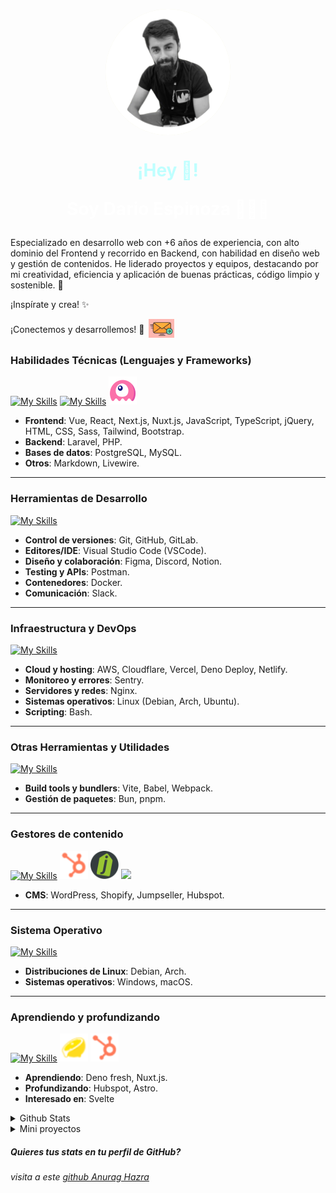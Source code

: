 <!-- <p align="center">
  Visitor count<br>
  <img src="https://profile-counter.glitch.me/itgoyo/count.svg" />
</p> -->
<p align="center" width="300">
    <a href="https://www.linkedin.com/in/darioesp/">
        <img 
            align="center" 
            width="200" 
            src="./public/7D-Pd3W8_400-400-rounded.png" 
            onerror="this.onerror=null; this.src='./public/7D-Pd3W8_400-400.png'" 
            style="transition: all 0.3s; cursor: pointer;border-radius: 50%;background-color: #F5F5DC;"
            onmouseover="this.style.transform='scale(.99)';this.src='./public/7D-Pd3W8_400-400.jpg'"
            onmouseout="this.style.transform='scale(1)';this.src='./public/7D-Pd3W8_400-400-rounded.png'"
            alt="Profile picture"
        />
    </a>
    <h1 align="center" style="color:#bfffff">
        ¡Hey 👋!<br/>
        <p style="color:#fff">Soy Dario Espinoza 👨🏻‍💻</p>
    </h1>
</p>
<p>
Especializado en desarrollo web con +<!-- experience-years -->6<!-- /experience-years --> años de experiencia, con alto dominio del Frontend y recorrido en Backend, con habilidad en diseño web y gestión de contenidos. He liderado proyectos y equipos, destacando por mi creatividad, eficiencia y aplicación de buenas prácticas, código limpio y sostenible. 🚀

¡Inspírate y crea! ✨ 

<p style="display: flex; column-gap: 6px; align-items: center;">
    ¡Conectemos y desarrollemos! 🤝 
    <a href="mailto:dario.espinoza.dev@gmail.com">
      <img src="./public/email-me.jpg" height="30" />
    </a>
</p>

### Habilidades Técnicas (Lenguajes y Frameworks)
[![My Skills](https://skillicons.dev/icons?i=astro,vue,react,next,nuxtjs,typescript,js,jquery,laravel,php)](#)
[![My Skills](https://skillicons.dev/icons?i=html,css,sass,tailwind,bootstrap,postgres,mysql,markdown)](#)
<a href="#"><img src="./public/livewire.png" height="45" /></a>

- **Frontend**: Vue, React, Next.js, Nuxt.js, JavaScript, TypeScript, jQuery, HTML, CSS, Sass, Tailwind, Bootstrap.
- **Backend**: Laravel, PHP.
- **Bases de datos**: PostgreSQL, MySQL.
- **Otros**: Markdown, Livewire.

---

### Herramientas de Desarrollo
[![My Skills](https://skillicons.dev/icons?i=github,gitlab,git,vscode,postman,figma,discord,notion,docker,slack)](#)

- **Control de versiones**: Git, GitHub, GitLab.
- **Editores/IDE**: Visual Studio Code (VSCode).
- **Diseño y colaboración**: Figma, Discord, Notion.
- **Testing y APIs**: Postman.
- **Contenedores**: Docker.
- **Comunicación**: Slack.

---

### Infraestructura y DevOps
[![My Skills](https://skillicons.dev/icons?i=aws,cloudflare,vercel,deno,netlify,sentry,nginx,linux,debian,ubuntu,bash)](#)

- **Cloud y hosting**: AWS, Cloudflare, Vercel, Deno Deploy, Netlify.
- **Monitoreo y errores**: Sentry.
- **Servidores y redes**: Nginx.
- **Sistemas operativos**: Linux (Debian, Arch, Ubuntu).
- **Scripting**: Bash.

---

### Otras Herramientas y Utilidades
[![My Skills](https://skillicons.dev/icons?i=vite,pnpm,bun,babel,webpack,volta)](#)

- **Build tools y bundlers**: Vite, Babel, Webpack.
- **Gestión de paquetes**: Bun, pnpm.

---

### Gestores de contenido
[![My Skills](https://skillicons.dev/icons?i=wordpress)](#)
<a href="#"><img src="./public/hubspot.webp" height="45" /></a>
<a href="#"><img src="./public/jumpseller.png" height="45" /></a>
<a href="#"><img src="./public/shopify.ico" height="45" /></a>
- **CMS**: WordPress, Shopify, Jumpseller, Hubspot.

---

### Sistema Operativo
[![My Skills](https://skillicons.dev/icons?i=linux,debian,arch,windows,apple)](#)

- **Distribuciones de Linux**: Debian, Arch.
- **Sistemas operativos**: Windows, macOS.

---

### Aprendiendo y profundizando
[![My Skills](https://skillicons.dev/icons?i=deno,nuxt,astro)](#)
<a href="#"><img src="./public/deno-fresh.png" height="45" /></a>
<a href="#"><img src="./public/hubspot.webp" height="45" /></a>

- **Aprendiendo**: Deno fresh, Nuxt.js.
- **Profundizando**: Hubspot, Astro.
- **Interesado en**: Svelte


<details>
  <summary>Github Stats </summary>
  
  <a href="#">![Github stats](https://github-readme-stats.vercel.app/api?username=darioesp&bg_color=40,00a8a8,001&title_color=fff&text_color=bfffff&count_private=true&hide_border=true&line_height=20)</a>
  <a href="#">![Top Langs](https://github-readme-stats.vercel.app/api/top-langs/?username=darioesp&layout=compact&bg_color=40,00a8a8,001&title_color=fff&text_color=bfffff&count_private=true&hide_border=true)</a>
</details>

<details>
  <summary>Mini proyectos </summary>

  <a href="https://github.com/darioesp/Changelog-base">![Changelog-base](https://github-readme-stats.vercel.app/api/pin/?username=darioesp&layout=compact&repo=Changelog-base&bg_color=001&count_private=true&hide_border=true)</a>
  <a href="https://github.com/darioesp/zsh-alias-site-new">![zsh-alias-site-new](https://github-readme-stats.vercel.app/api/pin/?username=darioesp&layout=compact&repo=zsh-alias-site-new&bg_color=001&count_private=true&hide_border=true)</a>
</details>

##### Quieres tus stats en tu perfil de GitHub?
###### visita a este [github Anurag Hazra](https://github.com/anuraghazra/github-readme-stats?tab=readme-ov-file)